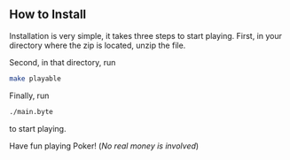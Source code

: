 ## How to Install

Installation is very simple, it takes three steps to start playing.
First, in your directory where the zip is located, unzip the file.

Second, in that directory, run
```sh
make playable
```

Finally, run 
```sh
./main.byte
```
to start playing.

Have fun playing Poker!
(*No real money is involved*)